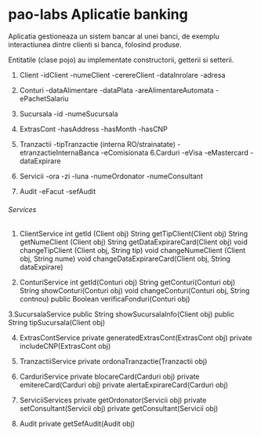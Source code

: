 # pao-labs Aplicatie banking


Aplicatia gestioneaza un sistem bancar al unei banci, de exemplu interactiunea dintre clienti si banca, folosind produse.



Entitatile (clase pojo) au implementate constructorii, getterii si setterii.

1. Client
		-idClient
		-numeClient
		-cerereClient
		-dataInrolare
		-adresa

2. Conturi
		-dataAlimentare
		-dataPlata
		-areAlimentareAutomata
		-ePachetSalariu

3. Sucursala
		-id
		-numeSucursala

4. ExtrasCont
		-hasAddress
		-hasMonth
		-hasCNP

5. Tranzactii
		-tipTranzactie (interna RO/strainatate)
		-etranzactieInternaBanca
		-eComisionata
6.Carduri
		-eVisa
		-eMastercard
		-dataExpirare

7. Servicii
		-ora
		-zi
		-luna
		-numeOrdonator
		-numeConsultant

8. Audit
		-eFacut
		-sefAudit
		
		
###### Services

1. ClientService
		int getId (Client obj)
		String getTipClient(Client obj)
		String getNumeClient (Client obj)
		String getDataExpirareCard(Client obj)
		void changeTipClient (Client obj, String tip)
		void changeNumeClient (Client obj, String nume)
		void changeDataExpirareCard(Client obj, String dataExpirare)
		
2. ConturiService
		int getId(Conturi obj)
		String getConturi(Conturi obj)
		String showConturi(Conturi obj)
		void changeConturi(Conturi obj, String contnou)
		public Boolean verificaFonduri(Conturi obj)
		
3.SucursalaService
		public String showSucursalaInfo(Client obj)
		public String tipSucursala(Client obj)
		
4. ExtrasContService
		private generatedExtrasCont(ExtrasCont obj)
		private includeCNP(ExtrasCont obj)

5. TranzactiiService
		private ordonaTranzactie(Tranzactii obj)
		
6. CarduriService
		private blocareCard(Carduri obj)
		private emitereCard(Carduri obj)
		private alertaExpirareCard(Carduri obj)

7. ServiciiServices
		private getOrdonator(Servicii obj)
		private setConsultant(Servicii obj)
		private getConsultant(Servicii obj)

8. Audit
		private getSefAudit(Audit obj)
